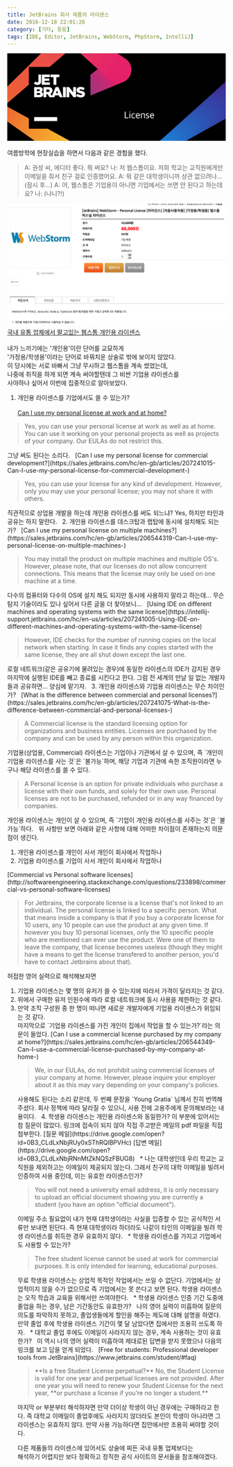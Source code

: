 ```yaml
---
title: JetBrains 회사 제품의 라이센스
date: 2016-12-18 22:01:28
category: [기타, 등등]
tags: [IDE, Editor, JetBrains, WebStorm, PhpStorm, IntelliJ]
---
```

![](/images/JetBrains-License/thumb.png)

여름방학에 현장실습을 하면서 다음과 같은 경험을 했다.  
> A: 권성 씨, 에디터 좋다. 뭐 써요?
나: 저 웹스톰이요. 저희 학교는 교직원에게만 이메일을 줘서 친구 걸로 인증했어요.
A: 뭐 같은 대학생이니까 상관 없으려나...
(잠시 후...)
A: 어, 웹스톰은 기업용이 아니면 기업에서는 쓰면 안 된다고 하는데요?
나: (나니?!)

![가정용/학생용 라이센스는 기업에서 쓸 수 없다고 나온다.](/images/JetBrains-License/webstorm.png)  
[국내 유통 업체에서 팔고있는 웹스톰 개인용 라이센스](http://www.kbsmedia.net/shop/shop.htm?type=shopdetail&brandcode=00600800100000000037&NaPm=ct%3Diwuof86w%7Cci%3D39710175c68e1f21f18e9ed8ef37a0ede2bbc992%7Ctr%3Dslsl%7Csn%3D225947%7Chk%3D2c97d4652c52b3836eb42e7e617c1312a1deba82)  
&nbsp;  
내가 느끼기에는 '개인용'이란 단어를 교묘하게  
'가정용/학생용'이라는 단어로 바꿔치운 상술로 밖에 보이지 않았다.  
이 당시에는 서로 바빠서 그냥 무시하고 웹스톰을 계속 썼었는데,  
나중에 취직을 하게 되면 계속 써야할텐데 그 비싼 기업용 라이센스를  
사야하나 싶어서 이번에 집중적으로 알아보았다.

1. 개인용 라이센스를 기업에서도 쓸 수 있는가?  
&nbsp;  
[Can I use my personal license at work and at home?](https://sales.jetbrains.com/hc/en-gb/articles/207240855-Can-I-use-my-personal-license-at-work-and-at-home-)  
<blockquote>Yes, you can use your personal license at work as well as at home. You can use it working on your personal projects as well as projects of your company. Our EULAs do not restrict this.</blockquote>
그냥 써도 된다는 소리다.  
&nbsp;  
[Can I use my personal license for commercial development?](https://sales.jetbrains.com/hc/en-gb/articles/207241015-Can-I-use-my-personal-license-for-commercial-development-)  
<blockquote>Yes, you can use your license for any kind of development. However, only you may use your personal license; you may not share it with others.</blockquote>
직관적으로 상업용 개발을 하는데 개인용 라이센스를 써도 되느냐?  
Yes, 하지만 타인과 공유는 하지 말란다.  
&nbsp;  
2. 개인용 라이센스를 데스크탑과 랩탑에 동시에 설치해도 되는가?  
&nbsp;  
[Can I use my personal license on multiple machines?](https://sales.jetbrains.com/hc/en-gb/articles/206544319-Can-I-use-my-personal-license-on-multiple-machines-)
<blockquote>You may install the product on multiple machines and multiple OS's. However, please note, that our licenses do not allow concurrent connections. This means that the license may only be used on one machine at a time.</blockquote>
다수의 컴퓨터와 다수의 OS에 설치 해도 되지만 동시에 사용하지 말라고 하는데...  
무슨 탐지 기술이라도 있나 싶어서 다른 글을 더 찾아보니...
&nbsp;  
[Using IDE on different machines and operating systems with the same license](https://intellij-support.jetbrains.com/hc/en-us/articles/207241005-Using-IDE-on-different-machines-and-operating-systems-with-the-same-license)  
<blockquote>However, IDE checks for the number of running copies on the local network when starting. In case it finds any copies started with the same license, they are all shut down except the last one.</blockquote>
로컬 네트워크(같은 공유기에 물려있는 경우)에 동일한 라이센스의 IDE가 감지된 경우  
마지막에 실행된 IDE를 빼고 종료를 시킨다고 한다.  
그럼 전 세계의 만날 일 없는 개발자들과 공유하면... 양심에 맡기자.  
&nbsp;  
3. 개인용 라이센스와 기업용 라이센스는 무슨 차이인가?  
&nbsp;  
[What is the difference between commercial and personal licenses?](https://sales.jetbrains.com/hc/en-gb/articles/207241075-What-is-the-difference-between-commercial-and-personal-licenses-)  
<blockquote>A Commercial license is the standard licensing option for organizations and business entities. Licenses are purchased by the company and can be used by any person within this organization.</blockquote>
기업용(상업용, Commercial) 라이센스는 기업이나 기관에서 살 수 있으며,  
즉 `개인이 기업용 라이센스를 사는 것`은 `불가능`하며,  
해당 기업과 기관에 속한 조직원이라면 누구나 해당 라이센스를 쓸 수 있다.  
&nbsp;  
<blockquote>A Personal license is an option for private individuals who purchase a license with their own funds, and solely for their own use. Personal licenses are not to be purchased, refunded or in any way financed by companies.</blockquote>
개인용 라이센스는 개인이 살 수 있으며,  
즉 `기업이 개인용 라이센스를 사주는 것`은 `불가능`하다.  
&nbsp;  
위 사항만 보면 아래와 같은 사항에 대해 어떠한 차이점이 존재하는지 의문점이 생긴다.  
<ol><li>개인용 라이센스를 개인이 사서 개인이 회사에서 작업하나</li><!--
--><li>기업용 라이센스를 기업이 사서 개인이 회사에서 작업하나</li></ol>
[Commercial vs Personal software licenses](http://softwareengineering.stackexchange.com/questions/233898/commercial-vs-personal-software-licenses)  
<blockquote>For Jetbrains, the corporate license is a license that's not linked to an individual. The personal license is linked to a specific person.
What that means inside a company is that if you buy a corporate license for 10 users, any 10 people can use the product at any given time.
If however you buy 10 personal licenses, only the 10 specific people who are mentioned can ever use the product. Were one of them to leave the company, that license becomes useless (though they might have a means to get the license transfered to another person, you'd have to contact Jetbrains about that).</blockquote>
허접한 영어 실력으로 해석해보자면  
<ol><li>기업용 라이센스는 몇 명의 유저가 쓸 수 있는지에 따라서 가격이 달라지는 것 같다.</li><!--
--><li>위에서 구매한 유저 인원수에 따라 로컬 네트워크에 동시 사용을 제한하는 것 같다.</li><!--
--><li>만약 조직 구성원 중 한 명이 떠나면 새로운 개발자에게 기업용 라이센스가 위임되는 것 같다.</li>
마지막으로 `기업용 라이센스를 가진 개인이 집에서 작업을 할 수 있는가?`라는 의문이 들었다.  
[Can I use a commercial license purchased by my company at home?](https://sales.jetbrains.com/hc/en-gb/articles/206544349-Can-I-use-a-commercial-license-purchased-by-my-company-at-home-)  
<blockquote>We, in our EULAs, do not prohibit using commercial licenses of your company at home.
However, please inquire your employer about it as this may vary depending on your company's policies.</blockquote>
사용해도 된다는 소리 같은데, 두 번째 문장을 `Young Gratia` 님께서 친히 번역해주셨다.  
회사 정책에 따라 달라질 수 있으니, 사용 전에 고용주에게 문의해보라는 내용이다.  
&nbsp;  
4. 학생용 라이센스는 개인용 라이센스와 동일한가?  
이 부분에 있어서는 참 질문이 많았다.  
링크에 접속이 되지 않아 직접 주고받은 메일의 pdf 파일을 직접 첨부한다.  
[질문 메일](https://drive.google.com/open?id=0B3_CLdLxNbjRUy0xSThRQlBPVHc)  
[답변 메일](https://drive.google.com/open?id=0B3_CLdLxNbjRNnMtZkNQSzFBUG8)  
&nbsp;  
* 나는 대학생인데 우리 학교는 교직원을 제외하고는 이메일이 제공되지 않는다.  
그래서 친구의 대학 이메일을 빌려서 인증하여 사용 중인데, 이는 유효한 라이센스인가?  
&nbsp;  
<blockquote>You will not need a university email address, it is only necessary to upload an official document showing you are currently a student (you have an option "official document").</blockquote><!--
-->이메일 주소 필요없이 내가 현재 대학생이라는  
사실을 입증할 수 있는 공식적인 서류만 보내면 된단다.  
즉 현재 대학생이라 하더라도 나같이 타인의 이메일을 빌려  
학생 라이센스를 취득한 경우 유효하지 않다.  
&nbsp;  
* 학생용 라이센스를 가지고 기업에서도 사용할 수 있는가?
&nbsp;  
<blockquote>The free student license cannot be used at work for commercial purposes. It is only intended for learning, educational purposes.</blockquote><!--
-->무료 학생용 라이센스는 상업적 목적인 작업에서는 쓰일 수 없단다.  
기업에서는 상업적이지 않을 수가 없으므로 즉 기업에서는 못 쓴다고 보면 된다.  
학생용 라이센스는 오직 학습과 교육을 위해서만 쓰여야한다.  
&nbsp;  
* 학생용 라이센스 인증 기간 도중에 졸업을 하는 경우, 남은 기간동안도 유효한가?  
&nbsp;  
나의 영어 실력이 미흡하여 질문의 의도를 파악하지 못하고,  
졸업생들에게 할인을 해주는 제도에 대해 설명을 하였다.  
만약 졸업 후에 학생용 라이센스 기간이 몇 달 남았다면 집에서만 조용히 쓰도록 하자.  
&nbsp;  
* 대학교 졸업 후에도 이메일이 사라지지 않는 경우, 계속 사용하는 것이 유효한가?  
&nbsp;  
이 역시 나의 영어 실력이 미흡하여 제대로된 답변을 받지 못했으나  
다음의 링크를 보고 답을 얻게 되었다.  
&nbsp;  
[Free for students: Professional developer tools from JetBrains](https://www.jetbrains.com/student/#faq)  
<blockquote>**Is a free Student License perpetual?**
No, the Student License is valid for one year and perpetual licenses are not provided. After one year you will need to renew your Student License for the next year, **or purchase a license if you’re no longer a student.**</blockquote><!--
-->마지막 or 부분부터 해석하자면  
만약 더이상 학생이 아닌 경우에는 구매하라고 한다.  
즉 대학교 이메일이 졸업후에도 사라지지 않더라도 본인이 학생이 아니라면  
그 라이센스는 유효하지 않다.  
만약 사용 가능하다면 집안에서만 조용히 써야할 것이다. 

다른 제품들의 라이센스에 있어서도 상술에 찌든 국내 유통 업체보다는  
해석하기 어렵지만 보다 정확하고 정직한 공식 사이트의 문서들을 참조해야겠다.